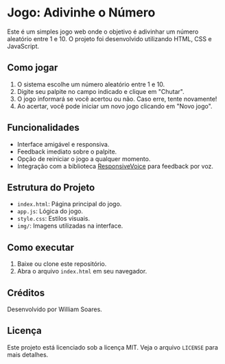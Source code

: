 # Jogo: Adivinhe o Número

Este é um simples jogo web onde o objetivo é adivinhar um número aleatório entre 1 e 10. O projeto foi desenvolvido utilizando HTML, CSS e JavaScript.

## Como jogar
1. O sistema escolhe um número aleatório entre 1 e 10.
2. Digite seu palpite no campo indicado e clique em "Chutar".
3. O jogo informará se você acertou ou não. Caso erre, tente novamente!
4. Ao acertar, você pode iniciar um novo jogo clicando em "Novo jogo".

## Funcionalidades
- Interface amigável e responsiva.
- Feedback imediato sobre o palpite.
- Opção de reiniciar o jogo a qualquer momento.
- Integração com a biblioteca [ResponsiveVoice](https://responsivevoice.org/) para feedback por voz.

## Estrutura do Projeto
- `index.html`: Página principal do jogo.
- `app.js`: Lógica do jogo.
- `style.css`: Estilos visuais.
- `img/`: Imagens utilizadas na interface.

## Como executar
1. Baixe ou clone este repositório.
2. Abra o arquivo `index.html` em seu navegador.

## Créditos
Desenvolvido por William Soares.

## Licença
Este projeto está licenciado sob a licença MIT. Veja o arquivo `LICENSE` para mais detalhes.
